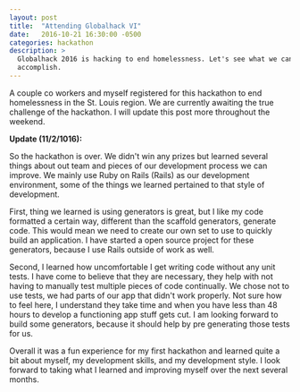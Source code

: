 ```yaml
---
layout: post
title:  "Attending Globalhack VI"
date:   2016-10-21 16:30:00 -0500
categories: hackathon
description: >
  Globalhack 2016 is hacking to end homelessness. Let's see what we can
  accomplish.
---
```


A couple co workers and myself registered for this hackathon to end homelessness
in the St. Louis region. We are currently awaiting the true challenge of the
hackathon. I will update this post more throughout the weekend.

__Update (11/2/1016):__

So the hackathon is over. We didn't win any prizes but learned several things
about out team and pieces of our development process we can improve.
We mainly use Ruby on Rails (Rails) as our development environment, some of the
things we learned pertained to that style of development.

First, thing we learned is using generators is great, but I like my code
formatted a certain way, different than the scaffold generators, generate code.
This would mean we need to create our own set to use to quickly build an
application. I have started a open source project for these generators, because
I use Rails outside of work as well.

Second, I learned how uncomfortable I get writing code without any unit tests. I
have come to believe that they are necessary, they help with not having to
manually test multiple pieces of code continually. We chose not to use tests,
we had parts of our app that didn't work properly. Not sure how to feel here, I
understand they take time and when you have less than 48 hours to develop a
functioning app stuff gets cut. I am looking forward to build some generators,
because it should help by pre generating those tests for us.

Overall it was a fun experience for my first hackathon and learned quite a bit
about myself, my development skills, and my development style. I look forward to
taking what I learned and improving myself over the next several months.
